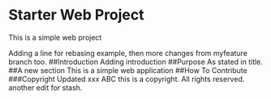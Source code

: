 # Starter Web Project

This is a simple web project

Adding a line for rebasing example, then more changes from myfeature branch too.
##Introduction
Adding introduction
##Purpose
As stated in title.
##A new section
This is a simple web application
##How To Contribute
###Copyright
Updated
xxx
ABC
this is a copyright. All rights reserved.
another edit for stash.
